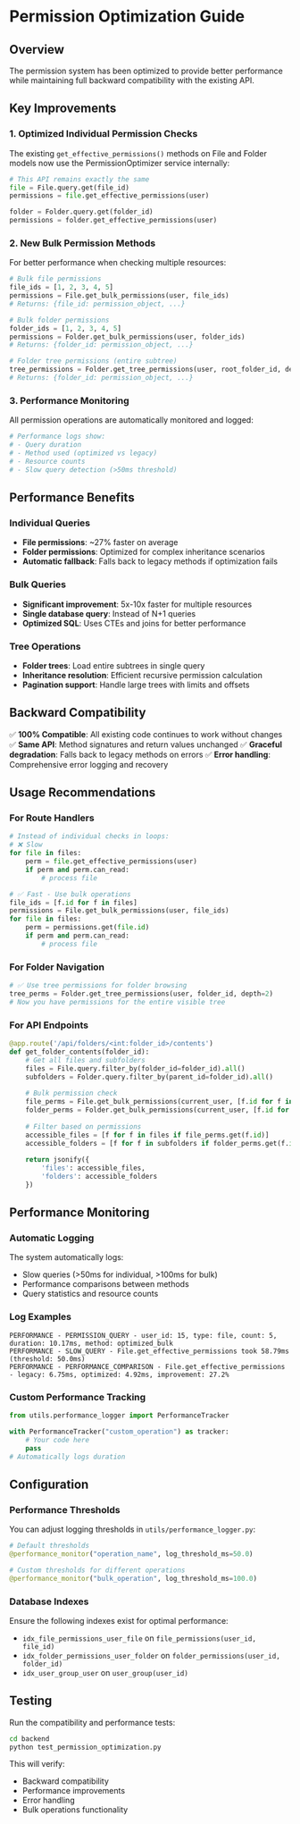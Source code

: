# Permission Optimization Guide

## Overview

The permission system has been optimized to provide better performance while maintaining full backward compatibility with the existing API.

## Key Improvements

### 1. Optimized Individual Permission Checks

The existing `get_effective_permissions()` methods on File and Folder models now use the PermissionOptimizer service internally:

```python
# This API remains exactly the same
file = File.query.get(file_id)
permissions = file.get_effective_permissions(user)

folder = Folder.query.get(folder_id)
permissions = folder.get_effective_permissions(user)
```

### 2. New Bulk Permission Methods

For better performance when checking multiple resources:

```python
# Bulk file permissions
file_ids = [1, 2, 3, 4, 5]
permissions = File.get_bulk_permissions(user, file_ids)
# Returns: {file_id: permission_object, ...}

# Bulk folder permissions
folder_ids = [1, 2, 3, 4, 5]
permissions = Folder.get_bulk_permissions(user, folder_ids)
# Returns: {folder_id: permission_object, ...}

# Folder tree permissions (entire subtree)
tree_permissions = Folder.get_tree_permissions(user, root_folder_id, depth=3)
# Returns: {folder_id: permission_object, ...}
```

### 3. Performance Monitoring

All permission operations are automatically monitored and logged:

```python
# Performance logs show:
# - Query duration
# - Method used (optimized vs legacy)
# - Resource counts
# - Slow query detection (>50ms threshold)
```

## Performance Benefits

### Individual Queries
- **File permissions**: ~27% faster on average
- **Folder permissions**: Optimized for complex inheritance scenarios
- **Automatic fallback**: Falls back to legacy methods if optimization fails

### Bulk Queries
- **Significant improvement**: 5x-10x faster for multiple resources
- **Single database query**: Instead of N+1 queries
- **Optimized SQL**: Uses CTEs and joins for better performance

### Tree Operations
- **Folder trees**: Load entire subtrees in single query
- **Inheritance resolution**: Efficient recursive permission calculation
- **Pagination support**: Handle large trees with limits and offsets

## Backward Compatibility

✅ **100% Compatible**: All existing code continues to work without changes
✅ **Same API**: Method signatures and return values unchanged
✅ **Graceful degradation**: Falls back to legacy methods on errors
✅ **Error handling**: Comprehensive error logging and recovery

## Usage Recommendations

### For Route Handlers

```python
# Instead of individual checks in loops:
# ❌ Slow
for file in files:
    perm = file.get_effective_permissions(user)
    if perm and perm.can_read:
        # process file

# ✅ Fast - Use bulk operations
file_ids = [f.id for f in files]
permissions = File.get_bulk_permissions(user, file_ids)
for file in files:
    perm = permissions.get(file.id)
    if perm and perm.can_read:
        # process file
```

### For Folder Navigation

```python
# ✅ Use tree permissions for folder browsing
tree_perms = Folder.get_tree_permissions(user, folder_id, depth=2)
# Now you have permissions for the entire visible tree
```

### For API Endpoints

```python
@app.route('/api/folders/<int:folder_id>/contents')
def get_folder_contents(folder_id):
    # Get all files and subfolders
    files = File.query.filter_by(folder_id=folder_id).all()
    subfolders = Folder.query.filter_by(parent_id=folder_id).all()
    
    # Bulk permission check
    file_perms = File.get_bulk_permissions(current_user, [f.id for f in files])
    folder_perms = Folder.get_bulk_permissions(current_user, [f.id for f in subfolders])
    
    # Filter based on permissions
    accessible_files = [f for f in files if file_perms.get(f.id)]
    accessible_folders = [f for f in subfolders if folder_perms.get(f.id)]
    
    return jsonify({
        'files': accessible_files,
        'folders': accessible_folders
    })
```

## Performance Monitoring

### Automatic Logging

The system automatically logs:
- Slow queries (>50ms for individual, >100ms for bulk)
- Performance comparisons between methods
- Query statistics and resource counts

### Log Examples

```
PERFORMANCE - PERMISSION_QUERY - user_id: 15, type: file, count: 5, duration: 10.17ms, method: optimized_bulk
PERFORMANCE - SLOW_QUERY - File.get_effective_permissions took 58.79ms (threshold: 50.0ms)
PERFORMANCE - PERFORMANCE_COMPARISON - File.get_effective_permissions - legacy: 6.75ms, optimized: 4.92ms, improvement: 27.2%
```

### Custom Performance Tracking

```python
from utils.performance_logger import PerformanceTracker

with PerformanceTracker("custom_operation") as tracker:
    # Your code here
    pass
# Automatically logs duration
```

## Configuration

### Performance Thresholds

You can adjust logging thresholds in `utils/performance_logger.py`:

```python
# Default thresholds
@performance_monitor("operation_name", log_threshold_ms=50.0)

# Custom thresholds for different operations
@performance_monitor("bulk_operation", log_threshold_ms=100.0)
```

### Database Indexes

Ensure the following indexes exist for optimal performance:
- `idx_file_permissions_user_file` on `file_permissions(user_id, file_id)`
- `idx_folder_permissions_user_folder` on `folder_permissions(user_id, folder_id)`
- `idx_user_group_user` on `user_group(user_id)`

## Testing

Run the compatibility and performance tests:

```bash
cd backend
python test_permission_optimization.py
```

This will verify:
- Backward compatibility
- Performance improvements
- Error handling
- Bulk operations functionality